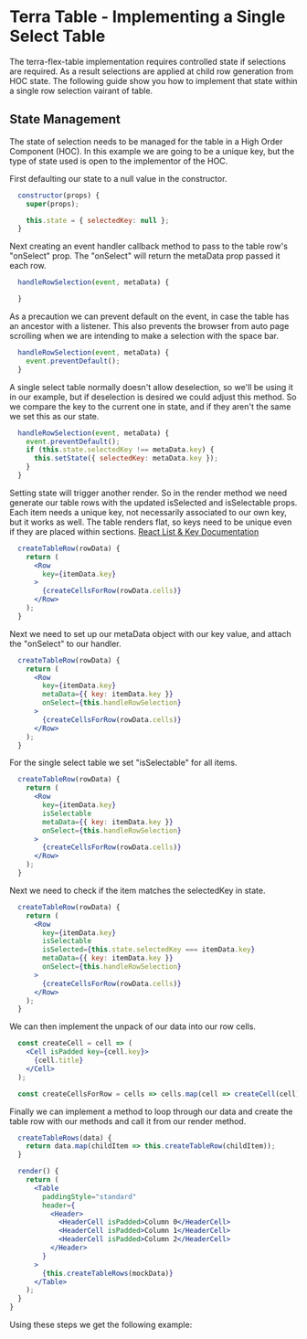 # Terra Table - Implementing a Single Select Table

The terra-flex-table implementation requires controlled state if selections are required. As a result selections are applied at child row generation from HOC state. The following guide show you how to implement that state within a single row selection vairant of table.

## State Management
The state of selection needs to be managed for the table in a High Order Component (HOC). In this example we are going to be a unique key, but the type of state used is open to the implementor of the HOC.

 First defaulting our state to a null value in the constructor. 
```jsx
  constructor(props) {
    super(props);

    this.state = { selectedKey: null };
  }
```
Next creating an event handler callback method to pass to the table row's "onSelect" prop. The "onSelect" will return the metaData prop passed it each row.
```jsx
  handleRowSelection(event, metaData) {

  }
```
As a precaution we can prevent default on the event, in case the table has an ancestor with a listener. This also prevents the browser from auto page scrolling when we are intending to make a selection with the space bar.
```jsx
  handleRowSelection(event, metaData) {
    event.preventDefault();
  }
```
A single select table normally doesn't allow deselection, so we'll be using it in our example, but if deselection is desired we could adjust this method. So we compare the key to the current one in state, and if they aren't the same we set this as our state.
```jsx
  handleRowSelection(event, metaData) {
    event.preventDefault();
    if (this.state.selectedKey !== metaData.key) {
      this.setState({ selectedKey: metaData.key });
    }
  }
```
Setting state will trigger another render. So in the render method we need generate our table rows with the updated isSelected and isSelectable props. Each item needs a unique key, not necessarily associated to our own key, but it works as well. The table renders flat, so keys need to be unique even if they are placed within sections.
[React List & Key Documentation](https://reactjs.org/docs/lists-and-keys.html)
```jsx
  createTableRow(rowData) {
    return (
      <Row
        key={itemData.key}
      >
        {createCellsForRow(rowData.cells)}
      </Row>
    );
  }
```
Next we need to set up our metaData object with our key value, and attach the "onSelect" to our handler.
```jsx
  createTableRow(rowData) {
    return (
      <Row
        key={itemData.key}
        metaData={{ key: itemData.key }}
        onSelect={this.handleRowSelection}
      >
        {createCellsForRow(rowData.cells)}
      </Row>
    );
  }
```
For the single select table we set "isSelectable" for all items.
```jsx
  createTableRow(rowData) {
    return (
      <Row
        key={itemData.key}
        isSelectable
        metaData={{ key: itemData.key }}
        onSelect={this.handleRowSelection}
      >
        {createCellsForRow(rowData.cells)}
      </Row>
    );
  }
```
Next we need to check if the item matches the selectedKey in state.
```jsx
  createTableRow(rowData) {
    return (
      <Row
        key={itemData.key}
        isSelectable
        isSelected={this.state.selectedKey === itemData.key}
        metaData={{ key: itemData.key }}
        onSelect={this.handleRowSelection}
      >
        {createCellsForRow(rowData.cells)}
      </Row>
    );
  }
```
We can then implement the unpack of our data into our row cells.
```jsx
  const createCell = cell => (
    <Cell isPadded key={cell.key}>
      {cell.title}
    </Cell>
  );

  const createCellsForRow = cells => cells.map(cell => createCell(cell));
```
Finally we can implement a method to loop through our data and create the table row with our methods and call it from our render method. 
```jsx
  createTableRows(data) {
    return data.map(childItem => this.createTableRow(childItem));
  }

  render() {
    return (
      <Table
        paddingStyle="standard"
        header={
          <Header>
            <HeaderCell isPadded>Column 0</HeaderCell>
            <HeaderCell isPadded>Column 1</HeaderCell>
            <HeaderCell isPadded>Column 2</HeaderCell>
          </Header> 
        }
      >
        {this.createTableRows(mockData)}
      </Table>
    );
  }
}
  ```
  Using these steps we get the following example:
